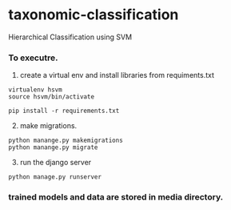 # taxonomic-classification
Hierarchical Classification using SVM

### To executre.
1. create a virtual env and install libraries from requiments.txt
```
virtualenv hsvm
source hsvm/bin/activate

pip install -r requirements.txt
```
2. make migrations.
```
python manange.py makemigrations
python manange.py migrate
```

3. run the django server
```
python manage.py runserver
```

### trained models and data are stored in media directory.
